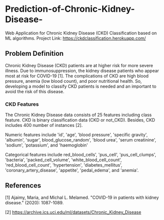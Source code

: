 # Prediction-of-Chronic-Kidney-Disease-
Web Application for Chronic Kidney Disease (CKD) Classification based on ML algorithms. 
Project Link: https://ckdclassification.herokuapp.com/


## Problem Definition
Chronic Kidney Disease (CKD) patients are at higher risk for more severe illness. Due
to immunosuppression, the kidney disease patients who appear most at risk for
COVID-19 [1]. The complications of CKD are high blood pressure, anemia (low blood
count), and poor nutritional health. So, developing a model to classify CKD patients is
needed and an important to avoid the risk of this disease.

### CKD Features
The Chronic Kidney Disease data consists of 25 features including class feature. CKD
is binary classification data (CKD or not_CKD). Besides, CKD includes 400 number of
instances [2].

Numeric features include 'id', 'age', 'blood pressure', 'specific gravity', 'albumin', 'sugar',
blood_glucose_random', 'blood urea', 'serum creatinine', 'sodium', 'potassium', and
'haemoglobin'


Categorical features include red_blood_cells', 'pus_cell', 'pus_cell_clumps', 'bacteria',
'packed_cell_volume', 'white_blood_cell_count', 'red_blood_cell_count',
'hypertension', 'diabetes_mellitus', 'coronary_artery_disease',
'appetite', 'pedal_edema', and 'anemia'.

## References
[1] Ajaimy, Maria, and Michal L. Melamed. "COVID-19 in patients with kidney disease."
(2020): 1087-1089.

[2] https://archive.ics.uci.edu/ml/datasets/Chronic_Kidney_Disease

